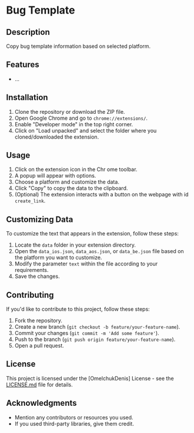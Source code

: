 # Bug Template

## Description

Copy bug template information based on selected platform.

## Features

- ...

## Installation

1. Clone the repository or download the ZIP file.
2. Open Google Chrome and go to `chrome://extensions/`.
3. Enable "Developer mode" in the top right corner.
4. Click on "Load unpacked" and select the folder where you cloned/downloaded the extension.

## Usage

1. Click on the extension icon in the Chr ome toolbar.
2. A popup will appear with options.
3. Choose a platform and customize the data.
4. Click "Copy" to copy the data to the clipboard.
5. (Optional) The extension interacts with a button on the webpage with id `create_link`.

## Customizing Data

To customize the text that appears in the extension, follow these steps:

1. Locate the `data` folder in your extension directory.
2. Open the `data_ios.json`, `data_aos.json`, or `data_be.json` file based on the platform you want to customize.
3. Modify the parameter `text` within the file according to your requirements.
4. Save the changes.

## Contributing

If you'd like to contribute to this project, follow these steps:

1. Fork the repository.
2. Create a new branch (`git checkout -b feature/your-feature-name`).
3. Commit your changes (`git commit -m 'Add some feature'`).
4. Push to the branch (`git push origin feature/your-feature-name`).
5. Open a pull request.

## License

This project is licensed under the [OmelchukDenis] License - see the [LICENSE.md](LICENSE.md) file for details.

## Acknowledgments

- Mention any contributors or resources you used.
- If you used third-party libraries, give them credit.

